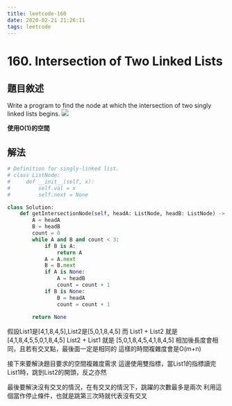 ```yaml
---
title: leetcode-160
date: 2020-02-21 21:26:11
tags: leetcode
---
```

# 160. Intersection of Two Linked Lists
## 題目敘述

Write a program to find the node at which the intersection of two singly linked lists begins.
![](https://assets.leetcode.com/uploads/2018/12/13/160_example_1.png)

**使用O(1)的空間**
## 解法
```Python
# Definition for singly-linked list.
# class ListNode:
#     def __init__(self, x):
#         self.val = x
#         self.next = None

class Solution:
    def getIntersectionNode(self, headA: ListNode, headB: ListNode) -> ListNode:
        A = headA
        B = headB
        count = 0
        while A and B and count < 3:
            if B is A:
                return A
            A = A.next
            B = B.next
            if A is None:
                A = headB
                count = count + 1 
            if B is None:
                B = headA
                count = count + 1
        
        return None
```
假設List1是[4,1,8,4,5],List2是[5,0,1,8,4,5]
而 List1 + List2 就是 [4,1,8,4,5,5,0,1,8,4,5]
List2 + List1 就是 [5,0,1,8,4,5,4,1,8,4,5]
相加後長度會相同，且若有交叉點，最後面一定是相同的
這樣的時間複雜度會是O(m+n)

接下來要解決題目要求的空間複雜度需求
這邊使用雙指標，當List1的指標讀完List1時，跳到List2的開頭，反之亦然

最後要解決沒有交叉的情況，在有交叉的情況下，跳躍的次數最多是兩次
利用這個當作停止條件，也就是跳第三次時就代表沒有交叉
